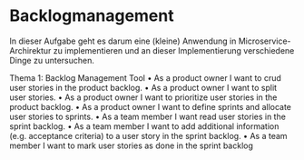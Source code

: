 # Backlogmanagement
In dieser Aufgabe geht es darum eine (kleine) Anwendung in Microservice-Archirektur zu
implementieren und an dieser Implementierung verschiedene Dinge zu untersuchen.


Thema 1: Backlog Management Tool
• As a product owner I want to crud user stories in the product backlog.
• As a product owner I want to split user stories.
• As a product owner I want to prioritize user stories in the product backlog.
• As a product owner I want to define sprints and allocate user stories to sprints.
• As a team member I want read user stories in the sprint backlog.
• As a team member I want to add additional information (e.g. acceptance criteria) to a user story in the
sprint backlog.
• As a team member I want to mark user stories as done in the sprint backlog
